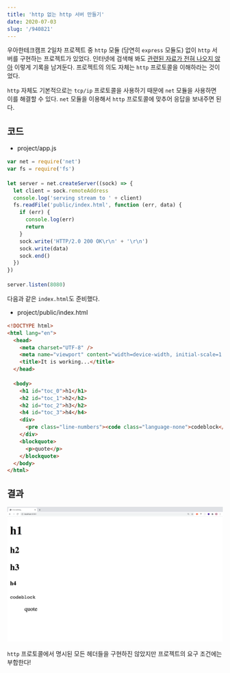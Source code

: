 ```yaml
---
title: 'http 없는 http 서버 만들기'
date: 2020-07-03
slug: '/940821'
---
```


우아한테크캠프 2일차 프로젝트 중 `http` 모듈 (당연히 `express` 모듈도) 없이 `http` 서버를 구현하는 프로젝트가 있었다. 인터넷에 검색해 봐도 [관련된 자료가 전혀 나오지 않아](https://ko.wikipedia.org/wiki/%EB%B0%94%ED%80%B4%EC%9D%98_%EC%9E%AC%EB%B0%9C%EB%AA%85) 이렇게 기록을 남겨둔다. 프로젝트의 의도 자체는 `http` 프로토콜을 이해하라는 것이었다.

`http` 자체도 기본적으로는 `tcp/ip` 프로토콜을 사용하기 때문에 `net` 모듈을 사용하면 이를 해결할 수 있다. `net` 모듈을 이용해서 `http` 프로토콜에 맞추어 응답을 보내주면 된다.

## 코드

- project/app.js

```js
var net = require('net')
var fs = require('fs')

let server = net.createServer((sock) => {
  let client = sock.remoteAddress
  console.log('serving stream to ' + client)
  fs.readFile('public/index.html', function (err, data) {
    if (err) {
      console.log(err)
      return
    }
    sock.write('HTTP/2.0 200 OK\r\n' + '\r\n')
    sock.write(data)
    sock.end()
  })
})

server.listen(8080)
```

다음과 같은 `index.html`도 준비했다.

- project/public/index.html

```html
<!DOCTYPE html>
<html lang="en">
  <head>
    <meta charset="UTF-8" />
    <meta name="viewport" content="width=device-width, initial-scale=1.0" />
    <title>It is working...</title>
  </head>

  <body>
    <h1 id="toc_0">h1</h1>
    <h2 id="toc_1">h2</h2>
    <h2 id="toc_2">h3</h2>
    <h4 id="toc_3">h4</h4>
    <div>
      <pre class="line-numbers"><code class="language-none">codeblock</code></pre>
    </div>
    <blockquote>
      <p>quote</p>
    </blockquote>
  </body>
</html>
```

## 결과

![alt](images/screenshot.png)

`http` 프로토콜에서 명시된 모든 헤더들을 구현하진 않았지만 프로젝트의 요구 조건에는 부합한다!

